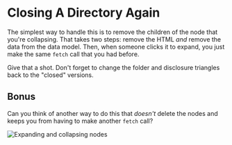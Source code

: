 # Closing A Directory Again

The simplest way to handle this is to remove the children of the node that
you're collapsing. That takes two steps: remove the HTML _and_ remove the data
from the data model. Then, when someone clicks it to expand, you just make the
same `fetch` call that you had before.

Give that a shot. Don't forget to change the folder and disclosure triangles
back to the "closed" versions.

## Bonus

Can you think of another way to do this that _doesn't_ delete the nodes and
keeps you from having to make another `fetch` call?

![Expanding and collapsing nodes]

[Expanding and collapsing nodes]: https://appacademy-open-assets.s3-us-west-1.amazonaws.com/Module-Responsive-Design/response-design-projects/file-browser/step-03-complete.gif
